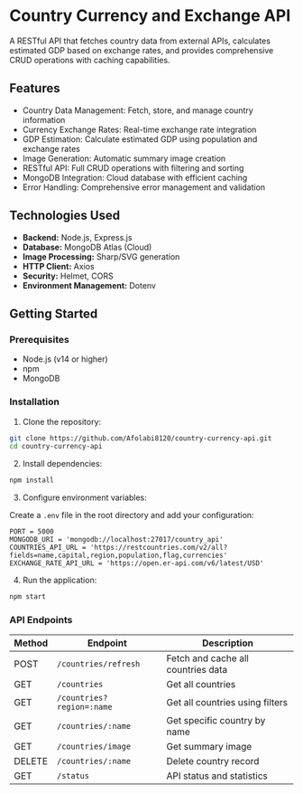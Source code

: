 # Country Currency and Exchange API

A RESTful API that fetches country data from external APIs, calculates estimated GDP based on exchange rates, and provides comprehensive CRUD operations with caching capabilities.

## Features

- Country Data Management: Fetch, store, and manage country information
- Currency Exchange Rates: Real-time exchange rate integration
- GDP Estimation: Calculate estimated GDP using population and exchange rates
- Image Generation: Automatic summary image creation
- RESTful API: Full CRUD operations with filtering and sorting
- MongoDB Integration: Cloud database with efficient caching
- Error Handling: Comprehensive error management and validation

## Technologies Used

- **Backend:** Node.js, Express.js
- **Database:** MongoDB Atlas (Cloud)
- **Image Processing:** Sharp/SVG generation
- **HTTP Client:** Axios
- **Security:** Helmet, CORS
- **Environment Management:** Dotenv

## Getting Started

### Prerequisites

- Node.js (v14 or higher)
- npm
- MongoDB

### Installation

1. Clone the repository:

```bash
git clone https://github.com/Afolabi8120/country-currency-api.git
cd country-currency-api
```

2. Install dependencies:

```bash
npm install
```

3. Configure environment variables:

Create a `.env` file in the root directory and add your configuration:

```env
PORT = 5000
MONGODB_URI = 'mongodb://localhost:27017/country_api'
COUNTRIES_API_URL = 'https://restcountries.com/v2/all?fields=name,capital,region,population,flag,currencies'
EXCHANGE_RATE_API_URL = 'https://open.er-api.com/v6/latest/USD'
```

4. Run the application:

```bash
npm start
```

### API Endpoints

| Method | Endpoint           | Description                       |
|---------|---------------------|-----------------------------------|
| POST    | `/countries/refresh`      | Fetch and cache all countries data          |
| GET     | `/countries`      | Get all countries   |
| GET     | `/countries?region=:name` | Get all countries using filters |
| GET     | `/countries/:name`      | Get specific country by name   |
| GET     | `/countries/image` | Get summary image |
| DELETE     | `/countries/:name` | Delete country record |
| GET     | `/status` | API status and statistics |


